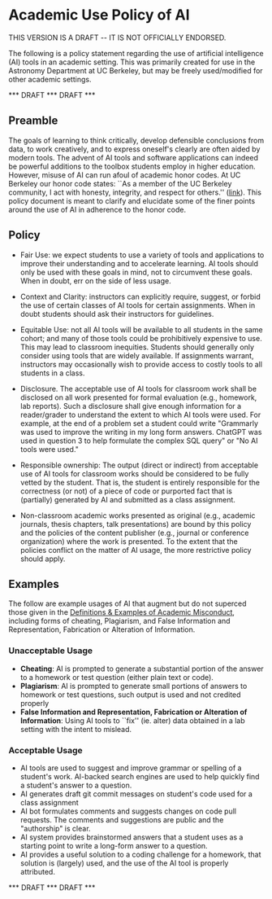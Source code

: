 # Academic Use Policy of AI

THIS VERSION IS A DRAFT -- IT IS NOT OFFICIALLY ENDORSED.

The following is a policy statement regarding the use of artificial intelligence (AI) tools in an academic setting. This was primarily created for use in the Astronomy Department at UC Berkeley, but may be freely used/modified for other academic settings. 


*** DRAFT *** DRAFT ***

## Preamble 

The goals of learning to think critically, develop defensible conclusions from data, to work creatively, and to express oneself's clearly are often aided by modern tools. The advent of AI tools and software applications can indeed be powerful additions to the toolbox students employ in higher education. However, misuse of AI can run afoul of academic honor codes. At UC Berkeley our honor code states: ``As a member of the UC Berkeley community, I act with honesty, integrity, and respect for others.'' ([link](https://asuc.org/honor-code-landing/)). This policy document is meant to clarify and elucidate some of the finer points around the use of AI in adherence to the honor code.

## Policy

 - Fair Use: we expect students to use a variety of tools and applications to improve their understanding and to accelerate learning. AI tools should only be used with these goals in mind, not to circumvent these goals. When in doubt, err on the side of less usage.
  
 - Context and Clarity: instructors can explicitly require, suggest, or forbid the use of certain classes of AI tools for certain assignments. When in doubt students should ask their instructors for guidelines.

 - Equitable Use: not all AI tools will be available to all students in the same cohort; and many of those tools could be prohibitively expensive to use. This may lead to classroom inequities. Students should generally only consider using tools that are widely available. If assignments warrant, instructors may occasionally wish to provide access to costly tools to all students in a class.

 - Disclosure. The acceptable use of AI tools for classroom work shall be disclosed on all work presented for formal evaluation (e.g., homework, lab reports). Such a disclosure shall give enough information for a reader/grader to understand the extent to which AI tools were used. For example, at the end of a problem set a student could write "Grammarly was used to improve the writing in my long form answers. ChatGPT was used in question 3 to help formulate the complex SQL query" or "No AI tools were used."

 - Responsible ownership: The output (direct or indirect) from acceptable use of AI tools for classroom works should be considered to be fully vetted by the student. That is, the student is entirely responsible for the correctness (or not) of a piece of code or purported fact that is (partially) generated by AI and submitted as a class assignment.

 - Non-classroom academic works presented as original (e.g., academic journals, thesis chapters, talk presentations) are bound by this policy and the policies of the content publisher (e.g., journal or conference organization) where the work is presented. To the extent that the policies conflict on the matter of AI usage, the more restrictive policy should apply.

## Examples 

The follow are example usages of AI that augment but do not superced those given in the [Definitions & Examples of Academic Misconduct](https://sa.berkeley.edu/conduct/integrity/definition), including forms of cheating, Plagiarism, and False Information and Representation, Fabrication or Alteration of Information.

### Unacceptable Usage
  
 - **Cheating**: AI is prompted to generate a substantial portion of the answer to a homework or test question (either plain text or code).   
 - **Plagiarism**: AI is prompted to generate small portions of answers to homework or test questions, such output is used and not credited properly 
 - **False Information and Representation, Fabrication or Alteration of Information**: Using AI tools to ``fix'' (ie. alter) data obtained in a lab setting with the intent to mislead.
 
### Acceptable Usage

 - AI tools are used to suggest and improve grammar or spelling of a student's work. AI-backed search engines are used to help quickly find a student's answer to a question.
 - AI generates draft git commit messages on student's code used for a class assignment
 - AI bot formulates comments and suggests changes on code pull requests. The comments and suggestions are public and the "authorship" is clear.
 - AI system provides brainstormed answers that a student uses as a starting point to write a long-form answer to a question.
 - AI provides a useful solution to a coding challenge for a homework, that solution is (largely) used, and the use of the AI tool is properly attributed.

 *** DRAFT *** DRAFT ***